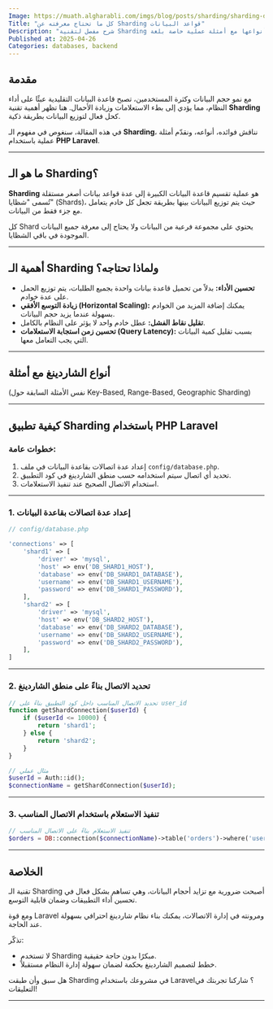 ```yaml
---
Image: https://muath.algharabli.com/imgs/blog/posts/sharding/sharding-database.png
Title: "كل ما تحتاج معرفته عن Sharding قواعد البيانات"
Description: "شرح مفصل لتقنية Sharding في قواعد البيانات، فوائدها، أنواعها مع أمثلة عملية خاصة بلغة PHP Laravel."
Published at: 2025-04-26
Categories: databases, backend
---
```


## مقدمة

مع نمو حجم البيانات وكثرة المستخدمين، تصبح قاعدة البيانات التقليدية عبئًا على أداء النظام، مما يؤدي إلى بطء الاستعلامات وزيادة الأحمال. هنا تظهر أهمية تقنية **Sharding** كحل فعال لتوزيع البيانات بطريقة ذكية.

في هذه المقالة، سنغوص في مفهوم الـ **Sharding**، نناقش فوائده، أنواعه، ونقدّم أمثلة عملية باستخدام **PHP Laravel**.

---

## ما هو الـ Sharding؟

**Sharding** هو عملية تقسيم قاعدة البيانات الكبيرة إلى عدة قواعد بيانات أصغر مستقلة تُسمى "شظايا" (Shards)، حيث يتم توزيع البيانات بينها بطريقة تجعل كل خادم يتعامل مع جزء فقط من البيانات.

كل Shard يحتوي على مجموعة فرعية من البيانات ولا يحتاج إلى معرفة جميع البيانات الموجودة في باقي الشظايا.

---

## أهمية الـ Sharding ولماذا تحتاجه؟

- **تحسين الأداء:** بدلاً من تحميل قاعدة بيانات واحدة بجميع الطلبات، يتم توزيع الحمل على عدة خوادم.
- **زيادة التوسع الأفقي (Horizontal Scaling):** يمكنك إضافة المزيد من الخوادم بسهولة عندما يزيد حجم البيانات.
- **تقليل نقاط الفشل:** عطل خادم واحد لا يؤثر على النظام بالكامل.
- **تحسين زمن استجابة الاستعلامات (Query Latency):** بسبب تقليل كمية البيانات التي يجب التعامل معها.

---

## أنواع الشاردينغ مع أمثلة

(نفس الأمثلة السابقة حول Key-Based, Range-Based, Geographic Sharding)

---

## كيفية تطبيق Sharding باستخدام PHP Laravel

### خطوات عامة:
1. إعداد عدة اتصالات بقاعدة البيانات في ملف `config/database.php`.
2. تحديد أي اتصال سيتم استخدامه حسب منطق الشاردينغ في كود التطبيق.
3. استخدام الاتصال الصحيح عند تنفيذ الاستعلامات.

---

### 1. إعداد عدة اتصالات بقاعدة البيانات

<div dir="ltr">

```php
// config/database.php

'connections' => [
    'shard1' => [
        'driver' => 'mysql',
        'host' => env('DB_SHARD1_HOST'),
        'database' => env('DB_SHARD1_DATABASE'),
        'username' => env('DB_SHARD1_USERNAME'),
        'password' => env('DB_SHARD1_PASSWORD'),
    ],
    'shard2' => [
        'driver' => 'mysql',
        'host' => env('DB_SHARD2_HOST'),
        'database' => env('DB_SHARD2_DATABASE'),
        'username' => env('DB_SHARD2_USERNAME'),
        'password' => env('DB_SHARD2_PASSWORD'),
    ],
]
```
</div>

---

### 2. تحديد الاتصال بناءً على منطق الشاردينغ

<div dir="ltr">

```php
// تحديد الاتصال المناسب داخل كود التطبيق بناءً على user_id
function getShardConnection($userId) {
    if ($userId <= 10000) {
        return 'shard1';
    } else {
        return 'shard2';
    }
}

// مثال عملي
$userId = Auth::id();
$connectionName = getShardConnection($userId);
```
</div>

---

### 3. تنفيذ الاستعلام باستخدام الاتصال المناسب

<div dir="ltr">

```php
// تنفيذ الاستعلام بناءً على الاتصال المناسب
$orders = DB::connection($connectionName)->table('orders')->where('user_id', $userId)->get();
```

</div>

---

## الخلاصة

تقنية الـ Sharding أصبحت ضرورية مع تزايد أحجام البيانات، وهي تساهم بشكل فعال في تحسين أداء التطبيقات وضمان قابلية التوسع.

ومع قوة Laravel ومرونته في إدارة الاتصالات، يمكنك بناء نظام شاردينغ احترافي بسهولة عند الحاجة.

تذكّر:
- لا تستخدم Sharding مبكرًا بدون حاجة حقيقية.
- خطط لتصميم الشاردينغ بحكمة لضمان سهولة إدارة النظام مستقبلاً.

هل سبق وأن طبقت Sharding في مشروعك باستخدام Laravel؟ شاركنا تجربتك في التعليقات!

---
